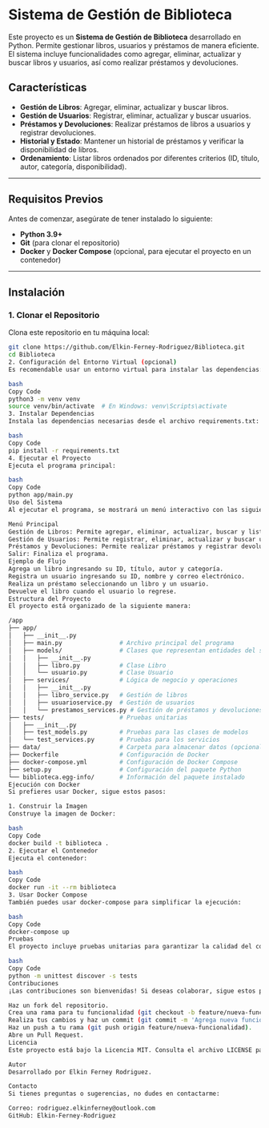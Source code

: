 # Sistema de Gestión de Biblioteca

Este proyecto es un **Sistema de Gestión de Biblioteca** desarrollado en Python. Permite gestionar libros, usuarios y préstamos de manera eficiente. El sistema incluye funcionalidades como agregar, eliminar, actualizar y buscar libros y usuarios, así como realizar préstamos y devoluciones.

## Características

- **Gestión de Libros**: Agregar, eliminar, actualizar y buscar libros.
- **Gestión de Usuarios**: Registrar, eliminar, actualizar y buscar usuarios.
- **Préstamos y Devoluciones**: Realizar préstamos de libros a usuarios y registrar devoluciones.
- **Historial y Estado**: Mantener un historial de préstamos y verificar la disponibilidad de libros.
- **Ordenamiento**: Listar libros ordenados por diferentes criterios (ID, título, autor, categoría, disponibilidad).

---

## Requisitos Previos

Antes de comenzar, asegúrate de tener instalado lo siguiente:

- **Python 3.9+**
- **Git** (para clonar el repositorio)
- **Docker** y **Docker Compose** (opcional, para ejecutar el proyecto en un contenedor)

---

## Instalación

### 1. Clonar el Repositorio

Clona este repositorio en tu máquina local:

```bash
git clone https://github.com/Elkin-Ferney-Rodriguez/Biblioteca.git
cd Biblioteca
2. Configuración del Entorno Virtual (opcional)
Es recomendable usar un entorno virtual para instalar las dependencias:

bash
Copy Code
python3 -m venv venv
source venv/bin/activate  # En Windows: venv\Scripts\activate
3. Instalar Dependencias
Instala las dependencias necesarias desde el archivo requirements.txt:

bash
Copy Code
pip install -r requirements.txt
4. Ejecutar el Proyecto
Ejecuta el programa principal:

bash
Copy Code
python app/main.py
Uso del Sistema
Al ejecutar el programa, se mostrará un menú interactivo con las siguientes opciones:

Menú Principal
Gestión de Libros: Permite agregar, eliminar, actualizar, buscar y listar libros.
Gestión de Usuarios: Permite registrar, eliminar, actualizar y buscar usuarios.
Préstamos y Devoluciones: Permite realizar préstamos y registrar devoluciones de libros.
Salir: Finaliza el programa.
Ejemplo de Flujo
Agrega un libro ingresando su ID, título, autor y categoría.
Registra un usuario ingresando su ID, nombre y correo electrónico.
Realiza un préstamo seleccionando un libro y un usuario.
Devuelve el libro cuando el usuario lo regrese.
Estructura del Proyecto
El proyecto está organizado de la siguiente manera:

/app
├── app/
│   ├── __init__.py
│   ├── main.py                # Archivo principal del programa
│   ├── models/                # Clases que representan entidades del sistema
│   │   ├── __init__.py
│   │   ├── libro.py           # Clase Libro
│   │   └── usuario.py         # Clase Usuario
│   ├── services/              # Lógica de negocio y operaciones
│   │   ├── __init__.py
│   │   ├── libro_service.py   # Gestión de libros
│   │   ├── usuarioservice.py  # Gestión de usuarios
│   │   └── prestamos_services.py # Gestión de préstamos y devoluciones
├── tests/                     # Pruebas unitarias
│   ├── __init__.py
│   ├── test_models.py         # Pruebas para las clases de modelos
│   └── test_services.py       # Pruebas para los servicios
├── data/                      # Carpeta para almacenar datos (opcional)
├── Dockerfile                 # Configuración de Docker
├── docker-compose.yml         # Configuración de Docker Compose
├── setup.py                   # Configuración del paquete Python
└── biblioteca.egg-info/       # Información del paquete instalado
Ejecución con Docker
Si prefieres usar Docker, sigue estos pasos:

1. Construir la Imagen
Construye la imagen de Docker:

bash
Copy Code
docker build -t biblioteca .
2. Ejecutar el Contenedor
Ejecuta el contenedor:

bash
Copy Code
docker run -it --rm biblioteca
3. Usar Docker Compose
También puedes usar docker-compose para simplificar la ejecución:

bash
Copy Code
docker-compose up
Pruebas
El proyecto incluye pruebas unitarias para garantizar la calidad del código. Para ejecutarlas, usa:

bash
Copy Code
python -m unittest discover -s tests
Contribuciones
¡Las contribuciones son bienvenidas! Si deseas colaborar, sigue estos pasos:

Haz un fork del repositorio.
Crea una rama para tu funcionalidad (git checkout -b feature/nueva-funcionalidad).
Realiza tus cambios y haz un commit (git commit -m 'Agrega nueva funcionalidad').
Haz un push a tu rama (git push origin feature/nueva-funcionalidad).
Abre un Pull Request.
Licencia
Este proyecto está bajo la Licencia MIT. Consulta el archivo LICENSE para más detalles.

Autor
Desarrollado por Elkin Ferney Rodriguez.

Contacto
Si tienes preguntas o sugerencias, no dudes en contactarme:

Correo: rodriguez.elkinferney@outlook.com
GitHub: Elkin-Ferney-Rodriguez
